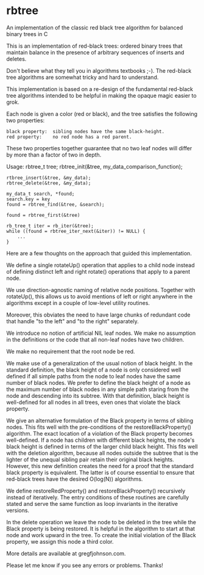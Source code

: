 # rbtree
An implementation of the classic red black tree algorithm for balanced binary trees in C

This is an implementation of red-black trees:  ordered binary trees
that maintain balance in the presence of arbitrary sequences
of inserts and deletes.

Don't believe what they tell you in algorithms textbooks ;-).  The red-black
tree algorithms are somewhat tricky and hard to understand.

This implementation is based on a re-design of the fundamental red-black
tree algorithms intended to be helpful in making the opaque magic easier
to grok.

Each node is given a color (red or black), and the tree satisfies
the following two properties:

    black property:  sibling nodes have the same black-height.
    red property:    no red node has a red parent.

These two properties together guarantee that no two leaf nodes will
differ by more than a factor of two in depth.

Usage:
    rbtree_t tree;
    rbtree_init(&tree, my_data_comparison_function);

    rtbree_insert(&tree, &my_data);
    rbtree_delete(&tree, &my_data);

    my_data_t search, *found;
    search.key = key
    found = rbtree_find(&tree, &search);

    found = rbtree_first(&tree) 

    rb_tree_t iter = rb_iter(&tree);
    while ((found = rbtree_iter_next(&iter)) != NULL) {
        ...
    }

Here are a few thoughts on the approach that guided this implementation.

We define a single rotateUp() operation that applies to a child
node instead of defining distinct left and right rotate() operations
that apply to a parent node.

We use direction-agnostic naming of relative node positions.  Together
with rotateUp(), this allows us to avoid mentions of left or right
anywhere in the algorithms except in a couple of low-level utility
routines.

Moreover, this obviates the need to have large chunks of
redundant code that handle "to the left" and "to the right" separately.

We introduce no notion of artificial NIL leaf nodes.  We make no
assumption in the definitions or the code that all non-leaf nodes have
two children.

We make no requirement that the root node be red.

We make use of a generalization of the usual notion of black height.
In the standard definition, the black height of a node is only considered
well defined if all simple paths from the node to leaf nodes have the
same number of black nodes.  We prefer to define the black height of
a node as the maximum number of black nodes in any simple path staring
from the node and descending into its subtree.  With that definition,
black height is well-defined for all nodes in all trees, even ones that
violate the black property.

We give an alternative formulation of the Black property in terms
of sibling nodes.  This fits well with the pre-conditions of the
restoreBlackProperty() algorithm.  The exact location of a violation
of the Black property becomes well-defined.  If a node has
children with different black heights, the node's black height is defined in
terms of the larger child black height.  This fits well with the deletion
algorithm, because all nodes outside the subtree that is the lighter of
the unequal sibling pair retain their original black heights.  However,
this new definition creates the need for a proof that the standard black
property is equivalent.  The latter is of course essential to ensure that
red-black trees have the desired O(log(N)) algorithms.

We define restoreRedProperty() and restoreBlackProperty() recursively
instead of iteratively.  The entry conditions of these routines are
carefully stated and serve the same function as loop invariants in the
iterative versions.

In the delete operation we leave the node to be deleted in the tree while
the Black property is being restored.  It is helpful in the algorithm to
start at that node and work upward in the tree.  To create the initial
violation of the Black property, we assign this node a third color.

More details are available at gregfjohnson.com.

Please let me know if you see any errors or problems.  Thanks!
